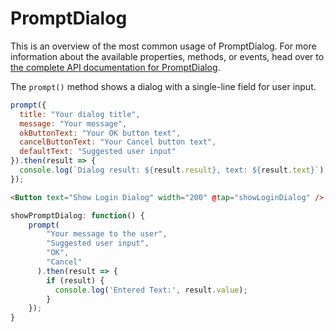 # PromptDialog

This is an overview of the most common usage of PromptDialog. For more information about the available properties, methods, or events, head over to [the complete API documentation for PromptDialog](https://docs.nativescript.org/api-reference/modules/_ui_dialogs_#prompt).

The `prompt()` method shows a dialog with a single-line field for user input.

```js
prompt({
  title: "Your dialog title",
  message: "Your message",
  okButtonText: "Your OK button text",
  cancelButtonText: "Your Cancel button text",
  defaultText: "Suggested user input"
}).then(result => {
  console.log(`Dialog result: ${result.result}, text: ${result.text}`);
});
```
<DocExampleBox codeBox="https://codesandbox.io/s/oq70yj50q">

```html
<Button text="Show Login Dialog" width="200" @tap="showLoginDialog" />
```

```js
showPromptDialog: function() {
    prompt(
        "Your message to the user",
        "Suggested user input",
        "OK",
        "Cancel"
      ).then(result => {
        if (result) {
          console.log('Entered Text:', result.value);
        }
    });
}
```

<PromptDialogDoc />
</DocExampleBox>
